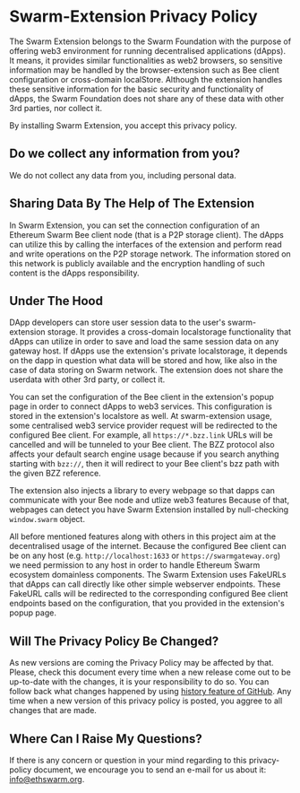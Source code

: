 # Swarm-Extension Privacy Policy

The Swarm Extension belongs to the Swarm Foundation with the purpose of offering web3 environment
for running decentralised applications (dApps). It means, it provides similar functionalities as web2 browsers,
so sensitive information may be handled by the browser-extension such as Bee client configuration
or cross-domain localStore. Although the extension handles these sensitive information for
the basic security and functionality of dApps, the Swarm Foundation does not share any of these data
with other 3rd parties, nor collect it.

By installing Swarm Extension, you accept this privacy policy.

## Do we collect any information from you?

We do not collect any data from you, including personal data.

## Sharing Data By The Help of The Extension

In Swarm Extension, you can set the connection configuration of an Ethereum Swarm
Bee client node (that is a P2P storage client). The dApps can utilize this by calling
the interfaces of the extension and perform read and write operations on the P2P storage network.
The information stored on this network is publicly available and the encryption handling of
such content is the dApps responsibility.

## Under The Hood

DApp developers can store user session data to the user's swarm-extension storage.
It provides a cross-domain localstorage functionality that dApps can utilize
in order to save and load the same session data on any gateway host.
If dApps use the extension's private localstorage, it depends on the dapp in question
what data will be stored and how, like also in the case of data storing on Swarm network.
The extension does not share the userdata with other 3rd party, or collect it.

You can set the configuration of the Bee client in the extension's popup page
in order to connect dApps to web3 services. This configuration is stored in
the extension's localstore as well. At swarm-extension usage, some centralised
web3 service provider request will be redirected to the configured Bee client.
For example, all `https://*.bzz.link` URLs will be cancelled and will be tunneled
to your Bee client. The BZZ protocol also affects your default search engine usage
because if you search anything starting with `bzz://`, then it will redirect to your
Bee client's bzz path with the given BZZ reference.

The extension also injects a library to every webpage so that dapps can communicate
with your Bee node and utlize web3 features Because of that, webpages can detect
you have Swarm Extension installed by null-checking `window.swarm` object.

All before mentioned features along with others in this project aim at the decentralised usage of the internet.
Because the configured Bee client can be on any host (e.g. `http://localhost:1633` or `https://swarmgateway.org`)
we need permission to any host in order to handle Ethereum Swarm ecosystem domainless components.
The Swarm Extension uses FakeURLs that dApps can call directly like other simple webserver endpoints.
These FakeURL calls will be redirected to the corresponding configured Bee client endpoints based on the configuration,
that you provided in the extension's popup page.

## Will The Privacy Policy Be Changed?

As new versions are coming the Privacy Policy may be affected by that.
Please, check this document every time when a new release come out to be up-to-date
with the changes, it is your responsibility to do so. You can follow back what changes
happened by using [history feature of GitHub](https://github.com/ethersphere/swarm-extension/commits/main/PRIVACY-POLICY.md).
Any time when a new version of this privacy policy is posted, you aggree to all changes that are made.

## Where Can I Raise My Questions?

If there is any concern or question in your mind regarding to this
privacy-policy document, we encourage you to send an e-mail for us about it:
<info@ethswarm.org>.
